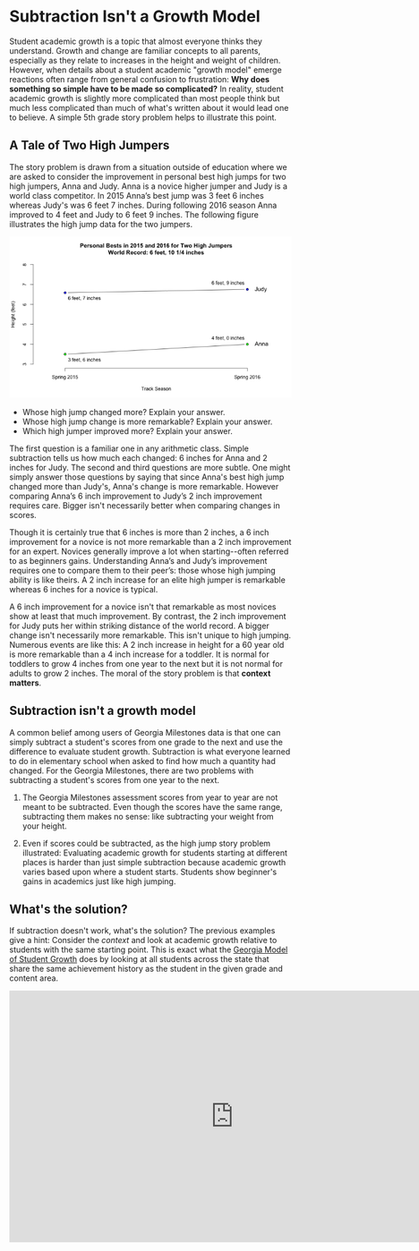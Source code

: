 # Subtraction Isn't a Growth Model

Student academic growth is a topic that almost everyone thinks they understand. Growth and change are familiar
concepts to all parents, especially as they relate to increases in the height and weight of children. However,
when details about a student academic "growth model" emerge reactions often range from general confusion to
frustration: __Why does something so simple have to be made so complicated?__ In reality, student academic
growth is slightly more complicated than most people think but much less complicated than much of what's
written about it would lead one to believe. A simple 5th grade story problem helps to illustrate this point.

## A Tale of Two High Jumpers

The story problem is drawn from a situation outside of education where we are asked to consider the
improvement in personal best high jumps for two high jumpers, Anna and Judy. Anna is a novice higher
jumper and Judy is a world class competitor. In 2015 Anna’s best jump was 3 feet 6 inches whereas Judy's
was 6 feet 7 inches. During following 2016 season Anna improved to 4 feet and Judy to 6 feet 9 inches.
The following figure illustrates the high jump data for the two jumpers.

![](https://raw.githubusercontent.com/Literasee/Georgia/master/Figures/high_jump_figure.png "Improvement for two high jumpers")

* Whose high jump changed more? Explain your answer.
* Whose high jump change is more remarkable? Explain your answer.
* Which high jumper improved more? Explain your answer.

The first question is a familiar one in any arithmetic class. Simple subtraction tells us how much each changed:
6 inches for Anna and 2 inches for Judy. The second and third questions are more subtle. One might simply answer those
questions by saying that since Anna's best high jump changed more than Judy's, Anna's change is more remarkable.
However comparing Anna’s 6 inch improvement to Judy’s 2 inch improvement requires care. Bigger isn't necessarily better
when comparing changes in scores.

Though it is certainly true that 6 inches is more than 2 inches, a 6 inch improvement for a novice is not
more remarkable than a 2 inch improvement for an expert. Novices generally improve a lot when
starting--often referred to as beginners gains. Understanding Anna’s and Judy’s improvement requires one to
compare them to their peer’s: those whose high jumping ability is like theirs. A 2 inch increase for an elite
high jumper is remarkable whereas 6 inches for a novice is typical.

A 6 inch improvement for a novice isn't that remarkable as most novices show at least that much improvement. By contrast, the
2 inch improvement for Judy puts her within striking distance of the world record. A bigger change isn't necessarily more
remarkable. This isn't unique to high jumping. Numerous events are like this: A 2 inch increase in height for a 60 year old
is more remarkable than a 4 inch increase for a toddler. It is normal for toddlers to grow 4 inches from one year to the
next but it is not normal for adults to grow 2 inches. The moral of the story problem is that __context matters__.


## Subtraction isn't a growth model

A common belief among users of Georgia Milestones data is that one can simply subtract a student's scores from
one grade to the next and use the difference to evaluate student growth. Subtraction is what everyone learned to
do in elementary school when asked to find how much a quantity had changed. For the Georgia Milestones,
there are two problems with subtracting a student's scores from one year to the next.

1. The Georgia Milestones assessment scores from year to year are not meant to be subtracted. Even though
the scores have the same range, subtracting them makes no sense: like subtracting your weight from your height.

2. Even if scores could be subtracted, as the high jump story problem illustrated: Evaluating academic growth for
students starting at different places is harder than just simple subtraction because academic growth varies based
upon where a student starts. Students show beginner's gains in academics just like high jumping.


## What's the solution?

If subtraction doesn't work, what's the solution? The previous examples give a hint: Consider the _context_ and look at
academic growth relative to students with the same starting point. This is exact what the
[Georgia Model of Student Growth](http://www.gadoe.org/Curriculum-Instruction-and-Assessment/Assessment/Pages/Georgia-Student-Growth-Model.aspx)
does by looking at all students across the state that share the same achievement history as the student in the given grade
and content area.

<iframe
    style=“border: 2px solid #111111;”
    src="https://www.youtube.com/embed/dyArv7184ZY"
    width="800"
    height="450"
    frameborder="0"
    webkitallowfullscreen mozallowfullscreen allowfullscreen>
</iframe>
